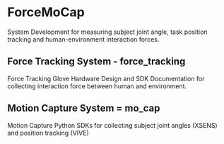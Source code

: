 # ForceMoCap
System Development for measuring subject joint angle, task position tracking and human-environment interaction forces.

## Force Tracking System - force_tracking
Force Tracking Glove Hardware Design and SDK Documentation for collecting interaction force between human and environment.

## Motion Capture System = mo_cap
Motion Capture Python SDKs for collecting subject joint angles (XSENS) and position tracking (VIVE)


